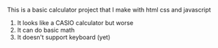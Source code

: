 This is a basic calculator project that I make with html css and javascript

1. It looks like a CASIO calculator but worse
2. It can do basic math
3. It doesn't support keyboard (yet)